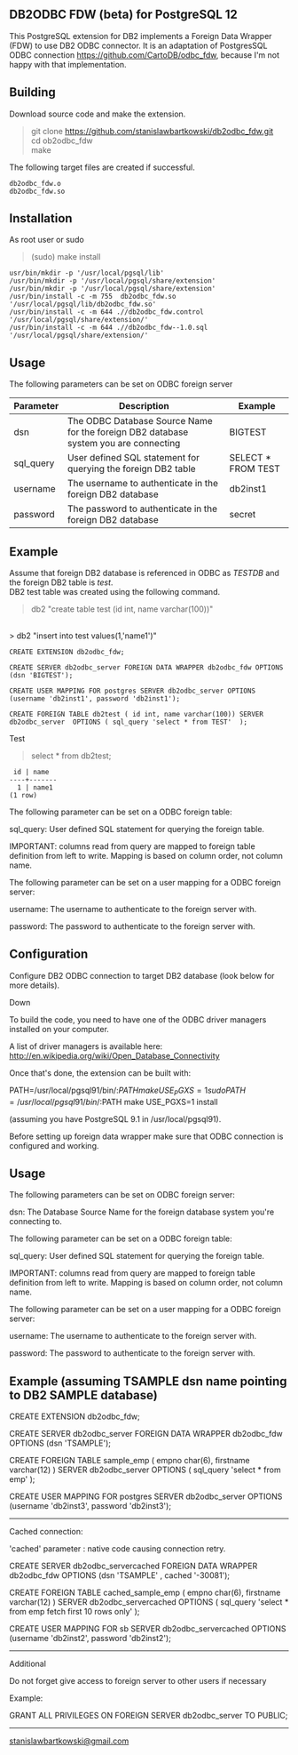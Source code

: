 ## DB2ODBC FDW (beta) for PostgreSQL 12

This PostgreSQL extension for DB2 implements a Foreign Data Wrapper (FDW) to use DB2 ODBC connector. It is an adaptation of PostgresSQL ODBC connection https://github.com/CartoDB/odbc_fdw, because I'm not happy with that implementation.

## Building

Download source code and make the extension. <br>

> git clone https://github.com/stanislawbartkowski/db2odbc_fdw.git<br>
> cd ob2odbc_fdw<br>
> make<br>

The following target files are created if successful.
```
db2odbc_fdw.o
db2odbc_fdw.so
```
## Installation

As root user or sudo<br>
> (sudo) make install<br>
```
usr/bin/mkdir -p '/usr/local/pgsql/lib'
/usr/bin/mkdir -p '/usr/local/pgsql/share/extension'
/usr/bin/mkdir -p '/usr/local/pgsql/share/extension'
/usr/bin/install -c -m 755  db2odbc_fdw.so '/usr/local/pgsql/lib/db2odbc_fdw.so'
/usr/bin/install -c -m 644 .//db2odbc_fdw.control '/usr/local/pgsql/share/extension/'
/usr/bin/install -c -m 644 .//db2odbc_fdw--1.0.sql  '/usr/local/pgsql/share/extension/'
```
## Usage

The following parameters can be set on ODBC foreign server<br>

| Parameter | Description | Example
|---|---|--|
| dsn | The ODBC Database Source Name for the foreign DB2 database system you are connecting | BIGTEST
| sql_query | User defined SQL statement for querying the foreign DB2 table | SELECT * FROM TEST
| username | The username to authenticate in the foreign DB2 database | db2inst1
| password | The password to authenticate in the foreign DB2 database | secret

## Example 
Assume that foreign DB2 database is referenced in ODBC as *TESTDB* and the foreign DB2 table is *test*.<br>
DB2 test table was created using the following command.
> db2 "create table test (id int, name varchar(100))"<br>
<br>
> db2 "insert into test values(1,'name1')"

```
CREATE EXTENSION db2odbc_fdw;

CREATE SERVER db2odbc_server FOREIGN DATA WRAPPER db2odbc_fdw OPTIONS (dsn 'BIGTEST');

CREATE USER MAPPING FOR postgres SERVER db2odbc_server OPTIONS (username 'db2inst1', password 'db2inst1');

CREATE FOREIGN TABLE db2test ( id int, name varchar(100)) SERVER db2odbc_server  OPTIONS ( sql_query 'select * from TEST'  );
```
Test
> select * from db2test;<br>
```
 id | name  
----+-------
  1 | name1
(1 row)

```


The following parameter can be set on a ODBC foreign table:


sql_query:	User defined SQL statement for querying the foreign table.

IMPORTANT: columns read from query are mapped to foreign table definition from left to write. Mapping
is based on column order, not column name.

The following parameter can be set on a user mapping for a ODBC
foreign server:

username:	The username to authenticate to the foreign server with.
		
password:	The password to authenticate to the foreign server with.



## Configuration

Configure DB2 ODBC connection to target DB2 database (look below for more details).


Down

To build the code, you need to have one of the ODBC driver managers installed on your computer. 

A list of driver managers is available here: http://en.wikipedia.org/wiki/Open_Database_Connectivity

Once that's done, the extension can be built with:

PATH=/usr/local/pgsql91/bin/:$PATH make USE_PGXS=1 
sudo PATH=/usr/local/pgsql91/bin/:$PATH make USE_PGXS=1 install

(assuming you have PostgreSQL 9.1 in /usr/local/pgsql91).

Before setting up foreign data wrapper make sure that ODBC connection is configured and working.

Usage
-----

The following parameters can be set on ODBC foreign server:

dsn:		The Database Source Name for the foreign database system you're connecting to.

The following parameter can be set on a ODBC foreign table:


sql_query:	User defined SQL statement for querying the foreign table.

IMPORTANT: columns read from query are mapped to foreign table definition from left to write. Mapping
is based on column order, not column name.

The following parameter can be set on a user mapping for a ODBC
foreign server:

username:	The username to authenticate to the foreign server with.
		
password:	The password to authenticate to the foreign server with.


Example (assuming TSAMPLE dsn name pointing to DB2 SAMPLE database)
-------

CREATE EXTENSION db2odbc_fdw;

CREATE SERVER db2odbc_server 
	FOREIGN DATA WRAPPER db2odbc_fdw 
	OPTIONS (dsn 'TSAMPLE');

CREATE FOREIGN TABLE sample_emp (
  empno char(6),
  firstname varchar(12)
) 
 SERVER db2odbc_server
 OPTIONS (
   sql_query 'select * from emp'
 );

CREATE USER MAPPING FOR postgres
	SERVER db2odbc_server
	OPTIONS (username 'db2inst3', password 'db2inst3');

-------
Cached connection:

'cached' parameter : native code causing connection retry.

CREATE SERVER db2odbc_servercached 
        FOREIGN DATA WRAPPER db2odbc_fdw 
        OPTIONS (dsn 'TSAMPLE' , cached '-30081');


CREATE FOREIGN TABLE cached_sample_emp (
  empno char(6),
  firstname varchar(12)
) 
 SERVER db2odbc_servercached
 OPTIONS (
   sql_query 'select * from emp fetch first 10 rows only'
 );

CREATE USER MAPPING FOR sb
        SERVER db2odbc_servercached
        OPTIONS (username 'db2inst2', password 'db2inst2');

----------
Additional

Do not forget give access to foreign server to other users if necessary

Example:


GRANT ALL PRIVILEGES ON FOREIGN SERVER db2odbc_server TO  PUBLIC;

---------------------------
stanislawbartkowski@gmail.com
